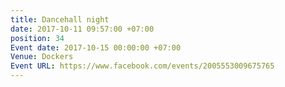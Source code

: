 ```yaml
---
title: Dancehall night
date: 2017-10-11 09:57:00 +07:00
position: 34
Event date: 2017-10-15 00:00:00 +07:00
Venue: Dockers
Event URL: https://www.facebook.com/events/2005553009675765
---
```


